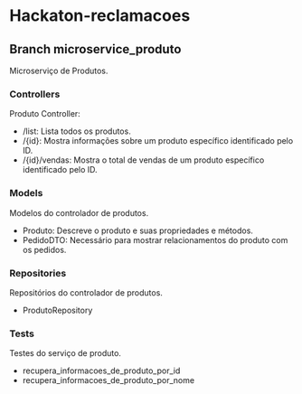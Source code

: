 # Hackaton-reclamacoes
## Branch microservice_produto
Microserviço de Produtos.

### Controllers
Produto Controller: 
* /list: Lista todos os produtos.
* /{id}: Mostra informações sobre um produto específico identificado pelo ID.
* /{id}/vendas: Mostra o total de vendas de um produto específico identificado pelo ID.

### Models
Modelos do controlador de produtos.
* Produto: Descreve o produto e suas propriedades e métodos.
* PedidoDTO: Necessário para mostrar relacionamentos do produto com os pedidos.
 
### Repositories
Repositórios do controlador de produtos.
* ProdutoRepository

### Tests
Testes do serviço de produto.
* recupera_informacoes_de_produto_por_id
* recupera_informacoes_de_produto_por_nome
